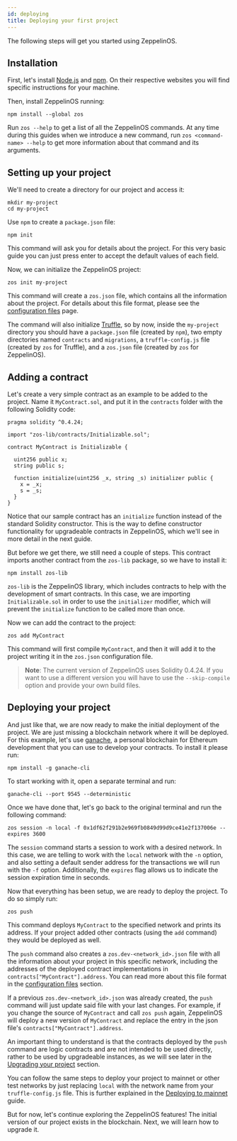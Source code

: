 ```yaml
---
id: deploying
title: Deploying your first project
---
```


The following steps will get you started using ZeppelinOS.

## Installation

First, let's install [Node.js](http://nodejs.org/) and
[npm](https://npmjs.com/). On their
respective websites you will find specific instructions for your machine.

Then, install ZeppelinOS running:

```console
npm install --global zos
```

Run `zos --help` to get a list of all the ZeppelinOS commands. At any time
during this guides when we introduce a new command, run
`zos <command-name> --help` to get more information about that command and
its arguments.

## Setting up your project

We'll need to create a directory for our project and access it:

```console
mkdir my-project
cd my-project
```

Use `npm` to create a `package.json` file:

```console
npm init
```

This command will ask you for details about the project. For this very basic
guide you can just press enter to accept the default values of each field.

Now, we can initialize the ZeppelinOS project:

```console
zos init my-project
```

This command will create a `zos.json` file, which contains all the information
about the project. For details about this file format, please see the
[configuration files](configuration.md#zosjson) page.

The command will also initialize [Truffle](https://truffleframework.com/), so
by now, inside the `my-project` directory you should have a `package.json` file
(created by `npm`), two empty directories named `contracts` and `migrations`,
a `truffle-config.js` file (created by `zos` for Truffle), and a
`zos.json` file (created by `zos` for ZeppelinOS).

## Adding a contract

Let's create a very simple contract as an example to be added to the project.
Name it `MyContract.sol`, and put it in the `contracts` folder with the
following Solidity code:

```solidity
pragma solidity ^0.4.24;

import "zos-lib/contracts/Initializable.sol";

contract MyContract is Initializable {

  uint256 public x;
  string public s;

  function initialize(uint256 _x, string _s) initializer public {
    x = _x;
    s = _s;
  }
}
```

Notice that our sample contract has an `initialize` function instead of the
standard Solidity constructor. This is the way to define constructor 
functionality for upgradeable contracts in ZeppelinOS, which we'll see in 
more detail in the next guide.

But before we get there, we still need a couple of steps. This contract
imports another contract from the `zos-lib` package, so we have to install it:

```console
npm install zos-lib
```

`zos-lib` is the ZeppelinOS library, which includes contracts to help with the
development of smart contracts. In this case, we are importing
`Initializable.sol` in order to use the `initializer` modifier, which will
prevent the `initialize` function to be called more than once.

Now we can add the contract to the project:

```console
zos add MyContract
```

This command will first compile `MyContract`, and then it will add it to the
project writing it in the `zos.json` configuration file.

> **Note**: The current version of ZeppelinOS uses Solidity 0.4.24. If you
> want to use a different version you will have to use the `--skip-compile`
> option and provide your own build files.

## Deploying your project

And just like that, we are now ready to make the initial deployment of the
project. We are just missing a blockchain network where it will be deployed.
For this example, let's use [ganache](https://truffleframework.com/docs/ganache/quickstart), 
a personal blockchain for Ethereum development that you can use to develop 
your contracts. To install it please run:

```console
npm install -g ganache-cli
```

To start working with it, open a separate terminal and run:

```console
ganache-cli --port 9545 --deterministic
```

Once we have done that, let's go back to the original terminal and 
run the following command:

```console
zos session -n local -f 0x1df62f291b2e969fb0849d99d9ce41e2f137006e --expires 3600 
``` 

The `session` command starts a session to work with a desired network.
In this case, we are telling to work with the `local` network with the 
`-n` option, and also setting a default sender address for the transactions 
we will run with the `-f` option. Additionally, the `expires` flag allows 
us to indicate the session expiration time in seconds. 

Now that everything has been setup, we are ready to deploy the project. 
To do so simply run:

```console
zos push
```

This command deploys `MyContract` to the specified network and prints its
address. If your project added other
contracts (using the `add` command) they would be deployed as well.

The `push` command also creates a `zos.dev-<network_id>.json` file with all the
information about your project in this specific network, including the addresses of the
deployed contract implementations in `contracts["MyContract"].address`.
You can read more about this file format in the
[configuration files](configuration.md#zos-network-json) section.

If a previous `zos.dev-<network_id>.json` was already created, the `push`
command will just update said file with your last changes. For example, if you
change the source of `MyContract` and call `zos push` again,
ZeppelinOS will deploy a new version of `MyContract`
and replace the entry in the json file's `contracts["MyContract"].address`.

An important thing
to understand is that the contracts deployed by the `push` command are logic contracts and are not intended to be used directly, rather to be used by
upgradeable instances, as we will see later in the
[Upgrading your project](https://docs.zeppelinos.org/docs/upgrading.html) section.

You can follow the same steps to deploy your project to mainnet or other test
networks by just replacing `local` with the network name from your
`truffle-config.js` file. This is further explained in the
[Deploying to mainnet](mainnet) guide.

But for now, let's continue exploring the ZeppelinOS features! The initial
version of our project exists in the blockchain. Next, we will learn how to
upgrade it.
